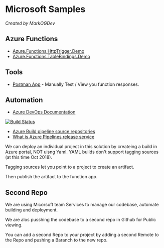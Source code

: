 # Microsoft Samples 

*Created by MarkOGDev*
 
 
## Azure Functions


* [Azure.Functions.HttpTrigger.Demo](/Azure.Functions/HttpTrigger.Demo/readme.md)
* [Azure.Functions.TableBindings.Demo](/Azure.Functions/TableBindings.Demo/readme.md)


 

## Tools 

* [Postman App](https://www.getpostman.com/) - Manually Test / View you function responses.


## Automation

* [Azure DevOps Documentation](https://docs.microsoft.com/en-us/azure/devops/)


[![Build Status](https://dev.azure.com/markogdev/Microsoft.Samples/_apis/build/status/Microsoft.Samples)](https://dev.azure.com/markogdev/Microsoft.Samples/_build/latest?definitionId=2)




* [Azure Build pipeline source repositories](https://docs.microsoft.com/en-us/azure/devops/pipelines/build/repository?view=vsts)
* [What is Azure Pipelines release service](https://docs.microsoft.com/en-us/azure/devops/pipelines/release/what-is-release-management?view=vsts)


We can deploy an individual project in this solution by createing a build in Azure portal, NOT uisng Yaml.
YAML builds don't support tagging sources (at this time Oct 2018).

Tagging sources let you point to a project to create an artifact.

Then publish the artifact to the function app.



## Second Repo
We are using Micorsoft team Services to manage our codebase, automate building and deployment.

We are alos pusshing the codebase to a second repo in Github for Public viewing. 

You can add a second Repo to your project by adding a second Remote to the Repo and pushing a Baranch to the new repo.

